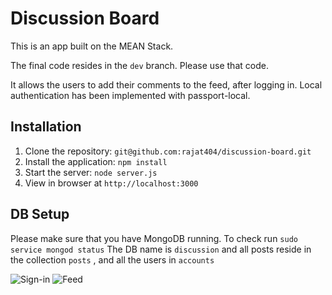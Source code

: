 # Discussion Board

This is an app built on the MEAN Stack.

The final code resides in the `dev` branch. Please use that code.

It allows the users to add their comments to the feed, after logging in.
Local authentication has been implemented with passport-local.

## Installation

1. Clone the repository: `git@github.com:rajat404/discussion-board.git`
2. Install the application: `npm install`
3. Start the server: `node server.js`
4. View in browser at `http://localhost:3000`

## DB Setup

Please make sure that you have MongoDB running. To check run `sudo service mongod status`
The DB name is `discussion` and all posts reside in the collection `posts` , and all the users in `accounts`

![Sign-in](http://imgur.com/Z7Ti6ia)
![Feed](http://imgur.com/bufGLVO)
